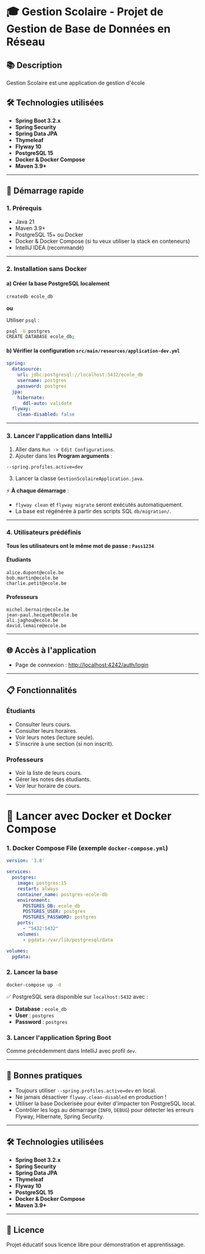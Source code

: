 # 🎓 Gestion Scolaire - Projet de Gestion de Base de Données en Réseau

## 📚 Description

Gestion Scolaire est une application de gestion d'école

## 🛠️ Technologies utilisées

- **Spring Boot 3.2.x**
- **Spring Security**
- **Spring Data JPA**
- **Thymeleaf**
- **Flyway 10**
- **PostgreSQL 15**
- **Docker & Docker Compose**
- **Maven 3.9+**
---

## 🚀 Démarrage rapide

### 1. Prérequis

- Java 21
- Maven 3.9+
- PostgreSQL 15+ ou Docker
- Docker & Docker Compose (si tu veux utiliser la stack en conteneurs)
- IntelliJ IDEA (recommandé)

---

### 2. Installation sans Docker

#### a) Créer la base PostgreSQL localement

```bash
createdb ecole_db
```

**ou**

Utiliser `psql` :
```bash
psql -U postgres
CREATE DATABASE ecole_db;
```

#### b) Vérifier la configuration `src/main/resources/application-dev.yml`

```yaml
spring:
  datasource:
    url: jdbc:postgresql://localhost:5432/ecole_db
    username: postgres
    password: postgres
  jpa:
    hibernate:
      ddl-auto: validate
  flyway:
    clean-disabled: false
```

---

### 3. Lancer l'application dans IntelliJ

1. Aller dans `Run -> Edit Configurations`.
2. Ajouter dans les **Program arguments** :

```text
--spring.profiles.active=dev
```

3. Lancer la classe `GestionScolaireApplication.java`.

⚡ **À chaque démarrage** :
- `flyway clean` et `flyway migrate` seront exécutés automatiquement.
- La base est régénérée à partir des scripts SQL `db/migration/`.

---

### 4. Utilisateurs prédéfinis

**Tous les utilisateurs ont le **même mot de passe** : `Pass1234`**

#### Étudiants
```
alice.dupont@ecole.be
bob.martin@ecole.be
charlie.petit@ecole.be
```

#### Professeurs
```
michel.bernair@ecole.be
jean-paul.hecquet@ecole.be
ali.jaghou@ecole.be
david.lemaire@ecole.be
```

---

## 🌐 Accès à l'application

- Page de connexion : [http://localhost:4242/auth/login](http://localhost:4242/auth/login)

---

## 📋 Fonctionnalités

### Étudiants
- Consulter leurs cours.
- Consulter leurs horaires.
- Voir leurs notes (lecture seule).
- S'inscrire à une section (si non inscrit).

### Professeurs
- Voir la liste de leurs cours.
- Gérer les notes des étudiants.
- Voir leur horaire de cours.

---

# 🐳 Lancer avec Docker et Docker Compose

### 1. Docker Compose File (exemple `docker-compose.yml`)

```yaml
version: '3.8'

services:
  postgres:
    image: postgres:15
    restart: always
    container_name: postgres-ecole-db
    environment:
      POSTGRES_DB: ecole_db
      POSTGRES_USER: postgres
      POSTGRES_PASSWORD: postgres
    ports:
      - "5432:5432"
    volumes:
      - pgdata:/var/lib/postgresql/data

volumes:
  pgdata:
```

### 2. Lancer la base

```bash
docker-compose up -d
```

✅ PostgreSQL sera disponible sur `localhost:5432` avec :
- **Database** : `ecole_db`
- **User** : `postgres`
- **Password** : `postgres`

### 3. Lancer l'application Spring Boot
Comme précédemment dans IntelliJ avec profil `dev`.

---

## 🎯 Bonnes pratiques

- Toujours utiliser `--spring.profiles.active=dev` en local.
- Ne jamais désactiver `flyway.clean-disabled` en production !
- Utiliser la base Dockerisée pour éviter d'impacter ton PostgreSQL local.
- Contrôler les logs au démarrage (`INFO`, `DEBUG`) pour détecter les erreurs Flyway, Hibernate, Spring Security.

---


## 🛠️ Technologies utilisées

- **Spring Boot 3.2.x**
- **Spring Security**
- **Spring Data JPA**
- **Thymeleaf**
- **Flyway 10**
- **PostgreSQL 15**
- **Docker & Docker Compose**
- **Maven 3.9+**

---

## 📜 Licence

Projet éducatif sous licence libre pour démonstration et apprentissage.


